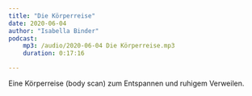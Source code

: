 ```yaml
---
title: "Die Körperreise"
date: 2020-06-04
author: "Isabella Binder"
podcast:
    mp3: /audio/2020-06-04 Die Körperreise.mp3
    duration: 0:17:16

---
```


Eine Körperreise (body scan) zum Entspannen und ruhigem Verweilen.
